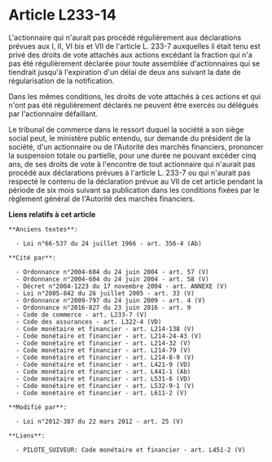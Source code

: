 # Article L233-14

L'actionnaire qui n'aurait pas procédé régulièrement aux déclarations prévues aux I, II, VI bis et VII de l'article L. 233-7
auxquelles il était tenu est privé des droits de vote attachés aux actions excédant la fraction qui n'a pas été régulièrement
déclarée pour toute assemblée d'actionnaires qui se tiendrait jusqu'à l'expiration d'un délai de deux ans suivant la date de
régularisation de la notification. 

Dans les mêmes conditions, les droits de vote attachés à ces actions et qui n'ont pas été régulièrement déclarés ne peuvent
être exercés ou délégués par l'actionnaire défaillant. 

Le tribunal de commerce dans le ressort duquel la société a son siège social peut, le ministère public entendu, sur demande
du président de la société, d'un actionnaire ou de l'Autorité des marchés financiers, prononcer la suspension totale ou
partielle, pour une durée ne pouvant excéder cinq ans, de ses droits de vote à l'encontre de tout actionnaire qui n'aurait
pas procédé aux déclarations prévues à l'article L. 233-7 ou qui n'aurait pas respecté le contenu de la déclaration prévue au
VII de cet article pendant la période de six mois suivant sa publication dans les conditions fixées par le règlement général
de l'Autorité des marchés financiers.

**Liens relatifs à cet article**

	**Anciens textes**:

	  - Loi n°66-537 du 24 juillet 1966 - art. 356-4 (Ab)

	**Cité par**:

	  - Ordonnance n°2004-604 du 24 juin 2004 - art. 57 (V)
	  - Ordonnance n°2004-604 du 24 juin 2004 - art. 58 (V)
	  - Décret n°2004-1223 du 17 novembre 2004 - art. ANNEXE (V)
	  - Loi n°2005-842 du 26 juillet 2005 - art. 33 (V)
	  - Ordonnance n°2009-797 du 24 juin 2009 - art. 4 (V)
	  - Ordonnance n°2016-827 du 23 juin 2016 - art. 9
	  - Code de commerce - art. L233-7 (V)
	  - Code des assurances - art. L322-4 (VD)
	  - Code monétaire et financier - art. L214-138 (V)
	  - Code monétaire et financier - art. L214-24-43 (V)
	  - Code monétaire et financier - art. L214-32 (V)
	  - Code monétaire et financier - art. L214-79 (V)
	  - Code monétaire et financier - art. L214-8-9 (V)
	  - Code monétaire et financier - art. L421-9 (VD)
	  - Code monétaire et financier - art. L441-1 (Ab)
	  - Code monétaire et financier - art. L531-6 (VD)
	  - Code monétaire et financier - art. L532-9-1 (V)
	  - Code monétaire et financier - art. L611-2 (V)

	**Modifié par**:

	  - Loi n°2012-387 du 22 mars 2012 - art. 25 (V)

	**Liens**:

	  - PILOTE_SUIVEUR: Code monétaire et financier - art. L451-2 (V)
